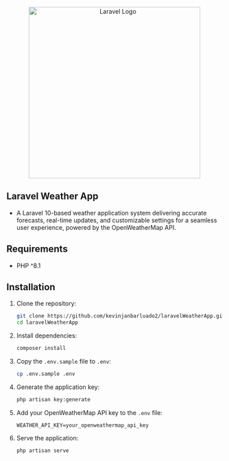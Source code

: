 <p align="center"><a href="https://laravel.com" target="_blank"><img src="https://raw.githubusercontent.com/laravel/art/master/logo-lockup/5%20SVG/2%20CMYK/1%20Full%20Color/laravel-logolockup-cmyk-red.svg" width="400" alt="Laravel Logo"></a></p>

## Laravel Weather App
- A Laravel 10-based weather application system delivering accurate forecasts, real-time updates, and customizable settings for a seamless user experience, powered by the OpenWeatherMap API.

## Requirements

- PHP ^8.1

## Installation

1. Clone the repository:
    ```bash
    git clone https://github.com/kevinjanbarluado2/laravelWeatherApp.git
    cd laravelWeatherApp
    ```

2. Install dependencies:
    ```bash
    composer install
    ```

3. Copy the `.env.sample` file to `.env`:
    ```bash
    cp .env.sample .env
    ```

4. Generate the application key:
    ```bash
    php artisan key:generate
    ```

5. Add your OpenWeatherMap API key to the `.env` file:
    ```
    WEATHER_API_KEY=your_openweathermap_api_key
    ```

6. Serve the application:
    ```bash
    php artisan serve
    ```
